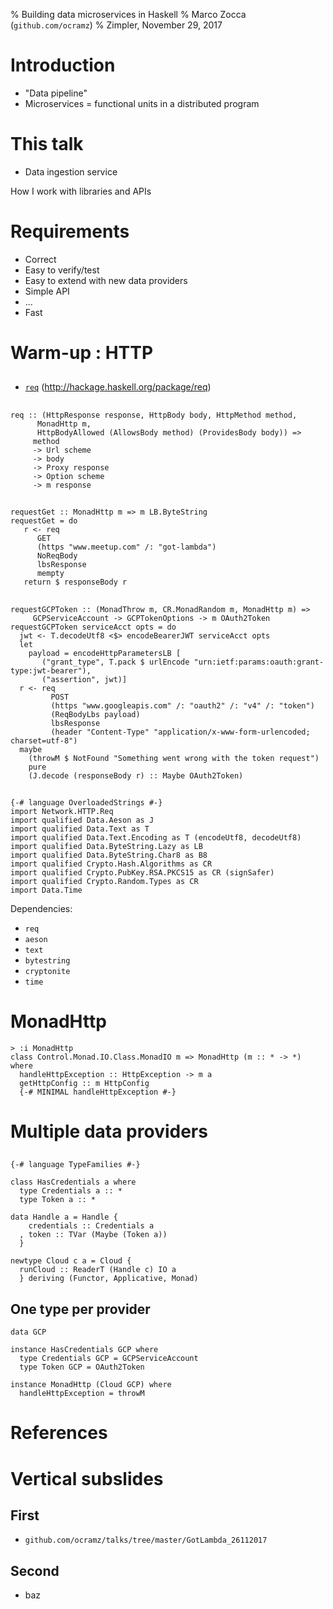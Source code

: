 % Building data microservices in Haskell
% Marco Zocca (`github.com/ocramz`)
% Zimpler, November 29, 2017


# Introduction

* "Data pipeline"
* Microservices = functional units in a distributed program


# This talk

- Data ingestion service

How I work with libraries and APIs


    
 

# Requirements

- Correct
- Easy to verify/test
- Easy to extend with new data providers
- Simple API
- ...
- Fast



# Warm-up : HTTP

##

- [`req`](http://hackage.haskell.org/package/req) (http://hackage.haskell.org/package/req)

##

```
req :: (HttpResponse response, HttpBody body, HttpMethod method,
      MonadHttp m,
      HttpBodyAllowed (AllowsBody method) (ProvidesBody body)) =>
     method
     -> Url scheme
     -> body
     -> Proxy response
     -> Option scheme
     -> m response
```

## 

```
requestGet :: MonadHttp m => m LB.ByteString
requestGet = do
   r <- req
      GET
      (https "www.meetup.com" /: "got-lambda")
      NoReqBody
      lbsResponse
      mempty
   return $ responseBody r   

```

## 

```
requestGCPToken :: (MonadThrow m, CR.MonadRandom m, MonadHttp m) =>
     GCPServiceAccount -> GCPTokenOptions -> m OAuth2Token      
requestGCPToken serviceAcct opts = do
  jwt <- T.decodeUtf8 <$> encodeBearerJWT serviceAcct opts
  let
    payload = encodeHttpParametersLB [
       ("grant_type", T.pack $ urlEncode "urn:ietf:params:oauth:grant-type:jwt-bearer"),
       ("assertion", jwt)]
  r <- req
         POST
         (https "www.googleapis.com" /: "oauth2" /: "v4" /: "token")
         (ReqBodyLbs payload)
         lbsResponse
         (header "Content-Type" "application/x-www-form-urlencoded; charset=utf-8")
  maybe
    (throwM $ NotFound "Something went wrong with the token request")
    pure
    (J.decode (responseBody r) :: Maybe OAuth2Token)

```

##
```
{-# language OverloadedStrings #-}
import Network.HTTP.Req
import qualified Data.Aeson as J
import qualified Data.Text as T
import qualified Data.Text.Encoding as T (encodeUtf8, decodeUtf8)
import qualified Data.ByteString.Lazy as LB
import qualified Data.ByteString.Char8 as B8
import qualified Crypto.Hash.Algorithms as CR
import qualified Crypto.PubKey.RSA.PKCS15 as CR (signSafer) 
import qualified Crypto.Random.Types as CR
import Data.Time
```

Dependencies:

- `req`
- `aeson`
- `text`
- `bytestring`
- `cryptonite`
- `time`




# MonadHttp

```
> :i MonadHttp
class Control.Monad.IO.Class.MonadIO m => MonadHttp (m :: * -> *) where
  handleHttpException :: HttpException -> m a
  getHttpConfig :: m HttpConfig
  {-# MINIMAL handleHttpException #-}
```




# Multiple data providers

##

```
{-# language TypeFamilies #-}

class HasCredentials a where
  type Credentials a :: *
  type Token a :: *

data Handle a = Handle {
    credentials :: Credentials a
  , token :: TVar (Maybe (Token a))
  }

newtype Cloud c a = Cloud {
  runCloud :: ReaderT (Handle c) IO a
  } deriving (Functor, Applicative, Monad)
```


## One type per provider

```
data GCP

instance HasCredentials GCP where
  type Credentials GCP = GCPServiceAccount
  type Token GCP = OAuth2Token

instance MonadHttp (Cloud GCP) where
  handleHttpException = throwM
```






# References







# Vertical subslides

## First

- `github.com/ocramz/talks/tree/master/GotLambda_26112017`

## Second

- baz

